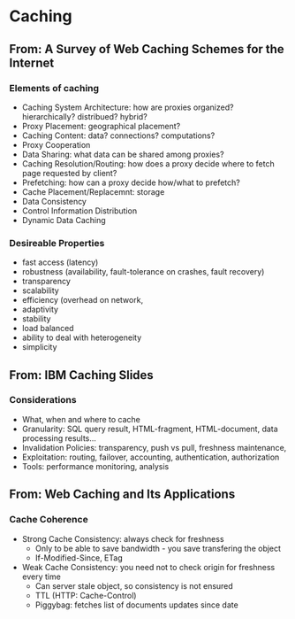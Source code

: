 # Caching

## From: A Survey of Web Caching Schemes for the Internet

### Elements of caching

* Caching System Architecture: how are proxies organized? hierarchically? distribued? hybrid?
* Proxy Placement: geographical placement?
* Caching Content: data? connections? computations?
* Proxy Cooperation
* Data Sharing: what data can be shared among proxies?
* Caching Resolution/Routing: how does a proxy decide where to fetch page requested by client?
* Prefetching: how can a proxy decide how/what to prefetch?
* Cache Placement/Replacemnt: storage
* Data Consistency
* Control Information Distribution
* Dynamic Data Caching

### Desireable Properties

* fast access (latency)
* robustness (availability, fault-tolerance on crashes, fault recovery)
* transparency
* scalability
* efficiency (overhead on network,
* adaptivity
* stability
* load balanced
* ability to deal with heterogeneity
* simplicity


## From: IBM Caching Slides

### Considerations

* What, when and where to cache
* Granularity: SQL query result, HTML-fragment, HTML-document, data processing results...
* Invalidation Policies: transparency, push vs pull, freshness maintenance,
* Exploitation: routing, failover, accounting, authentication, authorization
* Tools: performance monitoring, analysis

## From: Web Caching and Its Applications

### Cache Coherence

* Strong Cache Consistency: always check for freshness
  * Only to be able to save bandwidth - you save transfering the object
  * If-Modified-Since, ETag
* Weak Cache Consistency: you need not to check origin for freshness every time
  * Can server stale object, so consistency is not ensured
  * TTL (HTTP: Cache-Control)
  * Piggybag: fetches list of documents updates since date
